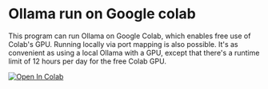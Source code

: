 # Ollama run on Google colab

This program can run Ollama on Google Colab, which enables free use of Colab's GPU. Running locally via port mapping is also possible. It's as convenient as using a local Ollama with a GPU, except that there's a runtime limit of 12 hours per day for the free Colab GPU.

[![Open In Colab](https://colab.research.google.com/assets/colab-badge.svg)](https://colab.research.google.com/drive/1JNOrMvmkNvugoglaOKCqceL5XSXCOaAh)
